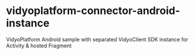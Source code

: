 # vidyoplatform-connector-android-instance
VidyoPlatform Android sample with separated VidyoClient SDK instance for Activity & hosted Fragment
